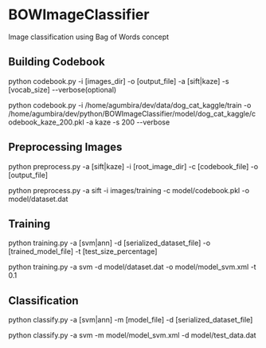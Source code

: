 # BOWImageClassifier
Image classification using Bag of Words concept


## Building Codebook
python codebook.py -i [images_dir] -o [output_file] -a [sift|kaze] -s [vocab_size] --verbose(optional)

python codebook.py -i /home/agumbira/dev/data/dog_cat_kaggle/train -o /home/agumbira/dev/python/BOWImageClassifier/model/dog_cat_kaggle/codebook_kaze_200.pkl -a kaze -s 200 --verbose 

## Preprocessing Images
python preprocess.py  -a [sift|kaze] -i [root_image_dir] -c [codebook_file] -o [output_file]

python preprocess.py -a sift -i images/training -c model/codebook.pkl -o model/dataset.dat


## Training
python training.py -a [svm|ann] -d [serialized_dataset_file] -o [trained_model_file] -t [test_size_percentage]

python training.py -a svm -d model/dataset.dat -o model/model_svm.xml -t 0.1

## Classification
python classify.py -a [svm|ann] -m [model_file] -d [serialized_dataset_file]

python classify.py -a svm -m model/model_svm.xml -d model/test_data.dat

